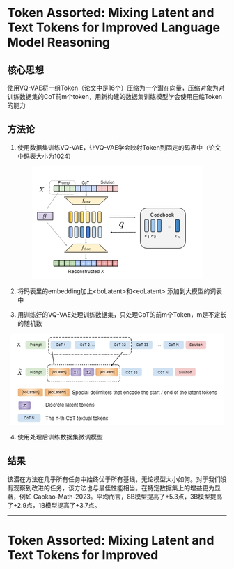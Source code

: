# Token Assorted: Mixing Latent and Text Tokens for Improved Language Model Reasoning
## 核心思想
使用VQ-VAE将一组Token（论文中是16个）压缩为一个潜在向量，压缩对象为对训练数据集的CoT前m个token，用新构建的数据集训练模型学会使用压缩Token的能力

## 方法论
1. 使用数据集训练VQ-VAE，让VQ-VAE学会映射Token到固定的码表中（论文中码表大小为1024）
<div align="center">
<img src="图片池\论文图2.png" alt="综述图1">
</div>

2. 将码表里的embedding加上\<boLatent>和\<eoLatent> 添加到大模型的词表中

3. 用训练好的VQ-VAE处理训练数据集，只处理CoT的前m个Token，m是不定长的随机数 
<div align="center">
<img src="图片池\论文图1.png" alt="综述图1">
</div>

4. 使用处理后训练数据集微调模型

## 结果
该潜在方法在几乎所有任务中始终优于所有基线，无论模型大小如何。对于我们没有观察到改进的任务，该方法也与最佳性能相当。在特定数据集上的增益更为显著，例如 Gaokao-Math-2023。平均而言，8B模型提高了+5.3点，3B模型提高了+2.9点，1B模型提高了+3.7点。

---

# Token Assorted: Mixing Latent and Text Tokens for Improved 